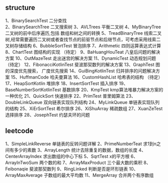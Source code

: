 
## structure
1、BinarySearchTest                  二分查找  
2、BinarySearchTree                  二叉搜索树
3、AVLTrees                          平衡二叉树 
4、MyBinaryTree                      二叉树的前中后序遍历,包括 数组和树之间的转换
5、TreadBinaryTree                   线索二叉树,经常需要遍历二叉树或者查找节点的前驱节点和后继节点，可考虑采用线索二叉树存储结构
6、BubbleSortTest                    冒泡排序
7、Arithmetic                        四则运算表达式计算
8、ChartTest                         图结构的实现 （待定）
9、BaHuangHouTeat                    八皇后问题的解决方案
10、OutMazeTest                      走出迷宫的解决方案
11、DynamicTest                      动态规划问题 （待定）
12、FibonacciKotlinTest              斐波那契数列的解决方案
13、GraphTest                        图的深度优先搜索， 广度优先搜索
14、GuiBingKotlinTest                归并排序的问题解决方案
15、HuffmanCode                      哈夫曼算法
16、CustomHashList                   哈希表的结构 （待定）
17、HeapSortKotlin                   堆排序
18、InsertSortTest                   插入排序
19、BaseNumberSortKotlinTest         基数排序
20、KmpTest                          kmp算法堆暴力解决方案的一种优化
21、QuickSort                        快速排序
22、PrimTest                         普里姆算法
23、DoubleLinkQueue                  双向链表实现队列结构
24、MyLinkQueue                      单链表实现队列的结构
25、XiErSortTest                     希尔排序
26、XiShuArray                       稀疏数组
27、XuanZeTest                       选择排序
28、JosephTest                       约瑟夫环的问题





## leetcode
1、SimpleLinkReverse                 单链表的反转问题详解 
2、PrimeNumberTeat                   求1到n之间有多少的素数
3、ArrayLength                       统计去除重复的数据，数组的长度
4、CenterArrayIndex                  求出数组的中心下标
5、SqrtTest                          x的平方根
6、ArrayInTwoSum                     两个数的和
7、ArrayMaxProduct                   三个最大数的乘积
8、Feibonaqie                        斐波那契数列
9、RingLinked                        判断是否是环形链表
10、ArrayMaxAverage                  子数组的最大平均数
11、MergeArray                       合并两个有序数组

